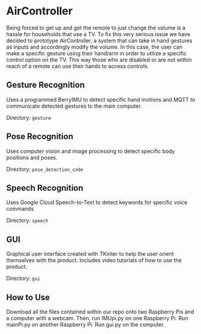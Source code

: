 # AirController

Being forced to get up and get the remote to just change the volume is a hassle for households that use a TV. To fix this very serious issue we have decided to prototype AirController, a system that can take in hand gestures as inputs and accordingly modify the volume. In this case, the user can make a specific gesture using their hand/arm in order to utilize a specific control option on the TV. This way those who are disabled or are not within reach of a remote can use their hands to access controls.

## Gesture Recognition
Uses a programmed BerryIMU to detect specific hand motions and MQTT to communicate detected gestures to the main computer.

Directory: `gesture`

## Pose Recognition
Uses computer vision and image processing to detect specific body positions and poses.

Directory: `pose_detection_code`

## Speech Recognition
Uses Google Cloud Speech-to-Text to detect keywords for specific voice commands.

Directory: `speech`

## GUI
Graphical user interface created with TKinter to help the user orient themselves with the product. Includes video tutorials of how to use the product.

Directory: `gui`

## How to Use
Download all the files contained within our repo onto two Raspberry Pis and a computer with a webcam. Then, run IMUpi.py on one Raspberry Pi. Run mainPi.py on another Raspberry Pi. Run gui.py on the computer.
